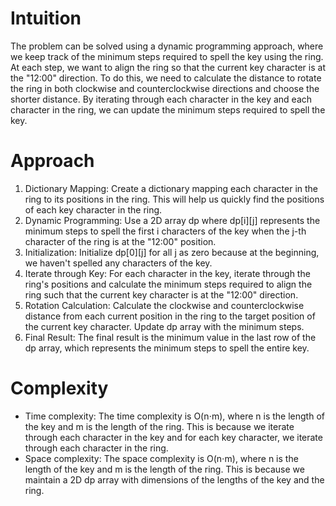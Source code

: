 # Intuition
The problem can be solved using a dynamic programming approach, where we keep track of the minimum steps required to spell the key using the ring. At each step, we want to align the ring so that the current key character is at the "12:00" direction. To do this, we need to calculate the distance to rotate the ring in both clockwise and counterclockwise directions and choose the shorter distance. By iterating through each character in the key and each character in the ring, we can update the minimum steps required to spell the key.

# Approach
1. Dictionary Mapping: Create a dictionary mapping each character in the ring to its positions in the ring. This will help us quickly find the positions of each key character in the ring.
2. Dynamic Programming: Use a 2D array dp where dp[i][j] represents the minimum steps to spell the first i characters of the key when the j-th character of the ring is at the "12:00" position.
3. Initialization: Initialize dp[0][j] for all j as zero because at the beginning, we haven't spelled any characters of the key.
4. Iterate through Key: For each character in the key, iterate through the ring's positions and calculate the minimum steps required to align the ring such that the current key character is at the "12:00" direction.
5. Rotation Calculation: Calculate the clockwise and counterclockwise distance from each current position in the ring to the target position of the current key character. Update dp array with the minimum steps.
6. Final Result: The final result is the minimum value in the last row of the dp array, which represents the minimum steps to spell the entire key.

# Complexity
- Time complexity: The time complexity is O(n⋅m), where n is the length of the key and m is the length of the ring. This is because we iterate through each character in the key and for each key character, we iterate through each character in the ring.
- Space complexity: The space complexity is O(n⋅m), where n is the length of the key and m is the length of the ring. This is because we maintain a 2D dp array with dimensions of the lengths of the key and the ring.
